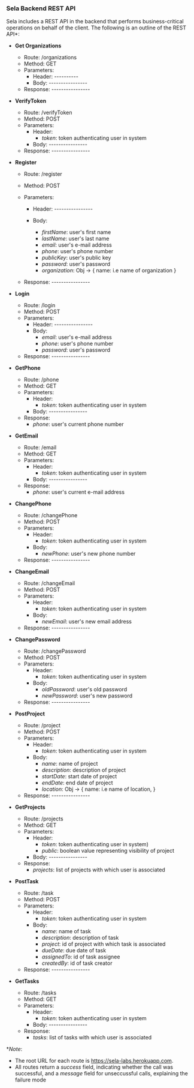 ### Sela Backend REST API

Sela includes a REST API in the backend that performs business-critical operations on behalf of the client. The following is an outline of the REST API\*:

- **Get Organizations**

  - Route: /organizations
  - Method: GET
  - Parameters:
    - Header: ----------
    - Body: ----------------
  - Response: ----------------

* **VerifyToken**

  - Route: /verifyToken
  - Method: POST
  - Parameters:
    - Header:
      - _token_: token authenticating user in system
    - Body: ----------------
  - Response: ----------------

* **Register**

  - Route: /register
  - Method: POST
  - Parameters:

    - Header: ----------------
    - Body:

      - _firstName_: user's first name
      - _lastName_: user's last name
      - _email_: user's e-mail address
      - _phone_: user's phone number
      - _publicKey_: user's public key
      - _password_: user's password
      - _organization_: Obj -> {
        name: i.e name of organization
        }

  - Response: ----------------

* **Login**

  - Route: /login
  - Method: POST
  - Parameters:
    - Header: ----------------
    - Body:
      - _email_: user's e-mail address
      - _phone_: user's phone number
      - _password_: user's password
  - Response: ----------------

* **GetPhone**

  - Route: /phone
  - Method: GET
  - Parameters:
    - Header:
      - _token_: token authenticating user in system
    - Body: ----------------
  - Response:
    - _phone_: user's current phone number

* **GetEmail**

  - Route: /email
  - Method: GET
  - Parameters:
    - Header:
      - _token_: token authenticating user in system
    - Body: ----------------
  - Response:
    - _phone_: user's current e-mail address

* **ChangePhone**

  - Route: /changePhone
  - Method: POST
  - Parameters:
    - Header:
      - _token_: token authenticating user in system
    - Body:
      - _newPhone_: user's new phone number
  - Response: ----------------

* **ChangeEmail**

  - Route: /changeEmail
  - Method: POST
  - Parameters:
    - Header:
      - _token_: token authenticating user in system
    - Body:
      - _newEmail_: user's new email address
  - Response: ----------------

* **ChangePassword**

  - Route: /changePassword
  - Method: POST
  - Parameters:
    - Header:
      - _token_: token authenticating user in system
    - Body:
      - _oldPassword_: user's old password
      - _newPassword_: user's new password
  - Response: ----------------

* **PostProject**

  - Route: /project
  - Method: POST
  - Parameters:
    - Header:
      - _token_: token authenticating user in system
    - Body:
      - _name_: name of project
      - _description_: description of project
      - _startDate_: start date of project
      - _endDate_: end date of project
      - _location_: Obj -> {
        name: i.e name of location,
        }
  - Response: ----------------

* **GetProjects**

  - Route: /projects
  - Method: GET
  - Parameters:
    - Header:
      - _token_: token authenticating user in system)
      - _public_: boolean value representing visibility of project
    - Body: ----------------
  - Response:
    - _projects_: list of projects with which user is associated

* **PostTask**

  - Route: /task
  - Method: POST
  - Parameters:
    - Header:
      - _token_: token authenticating user in system
    - Body:
      - _name_: name of task
      - _description_: description of task
      - _project_: id of project with which task is associated
      - _dueDate_: due date of task
      - _assignedTo_: id of task assignee
      - _createdBy_: id of task creator
  - Response: ----------------

* **GetTasks**
  - Route: /tasks
  - Method: GET
  - Parameters:
    - Header:
      - _token_: token authenticating user in system
    - Body: ----------------
  - Response:
    - _tasks_: list of tasks with which user is associated

\*_Note_:

- The root URL for each route is https://sela-labs.herokuapp.com.
- All routes return a _success_ field, indicating whether the call was successful, and a _message_ field for unseccussful calls, explaining the failure mode
